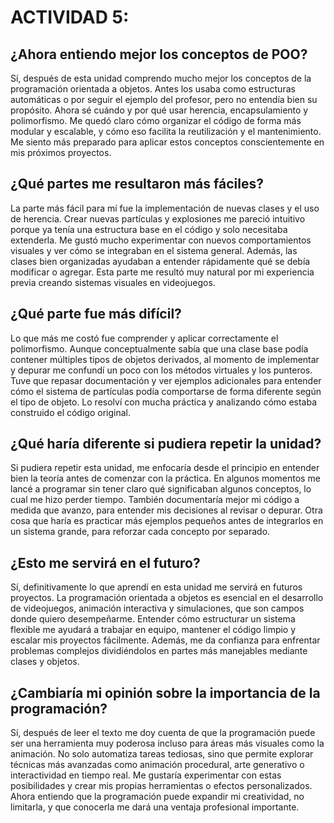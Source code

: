 # ACTIVIDAD 5:

## ¿Ahora entiendo mejor los conceptos de POO?
Sí, después de esta unidad comprendo mucho mejor los conceptos de la programación orientada a objetos. Antes los usaba como estructuras automáticas o por seguir el ejemplo del profesor, pero no entendía bien su propósito. Ahora sé cuándo y por qué usar herencia, encapsulamiento y polimorfismo. Me quedó claro cómo organizar el código de forma más modular y escalable, y cómo eso facilita la reutilización y el mantenimiento. Me siento más preparado para aplicar estos conceptos conscientemente en mis próximos proyectos.

## ¿Qué partes me resultaron más fáciles?
La parte más fácil para mí fue la implementación de nuevas clases y el uso de herencia. Crear nuevas partículas y explosiones me pareció intuitivo porque ya tenía una estructura base en el código y solo necesitaba extenderla. Me gustó mucho experimentar con nuevos comportamientos visuales y ver cómo se integraban en el sistema general. Además, las clases bien organizadas ayudaban a entender rápidamente qué se debía modificar o agregar. Esta parte me resultó muy natural por mi experiencia previa creando sistemas visuales en videojuegos.

## ¿Qué parte fue más difícil?
Lo que más me costó fue comprender y aplicar correctamente el polimorfismo. Aunque conceptualmente sabía que una clase base podía contener múltiples tipos de objetos derivados, al momento de implementar y depurar me confundí un poco con los métodos virtuales y los punteros. Tuve que repasar documentación y ver ejemplos adicionales para entender cómo el sistema de partículas podía comportarse de forma diferente según el tipo de objeto. Lo resolví con mucha práctica y analizando cómo estaba construido el código original.

## ¿Qué haría diferente si pudiera repetir la unidad?
Si pudiera repetir esta unidad, me enfocaría desde el principio en entender bien la teoría antes de comenzar con la práctica. En algunos momentos me lancé a programar sin tener claro qué significaban algunos conceptos, lo cual me hizo perder tiempo. También documentaría mejor mi código a medida que avanzo, para entender mis decisiones al revisar o depurar. Otra cosa que haría es practicar más ejemplos pequeños antes de integrarlos en un sistema grande, para reforzar cada concepto por separado.

## ¿Esto me servirá en el futuro?
Sí, definitivamente lo que aprendí en esta unidad me servirá en futuros proyectos. La programación orientada a objetos es esencial en el desarrollo de videojuegos, animación interactiva y simulaciones, que son campos donde quiero desempeñarme. Entender cómo estructurar un sistema flexible me ayudará a trabajar en equipo, mantener el código limpio y escalar mis proyectos fácilmente. Además, me da confianza para enfrentar problemas complejos dividiéndolos en partes más manejables mediante clases y objetos.

## ¿Cambiaría mi opinión sobre la importancia de la programación?
Sí, después de leer el texto me doy cuenta de que la programación puede ser una herramienta muy poderosa incluso para áreas más visuales como la animación. No solo automatiza tareas tediosas, sino que permite explorar técnicas más avanzadas como animación procedural, arte generativo o interactividad en tiempo real. Me gustaría experimentar con estas posibilidades y crear mis propias herramientas o efectos personalizados. Ahora entiendo que la programación puede expandir mi creatividad, no limitarla, y que conocerla me dará una ventaja profesional importante.
